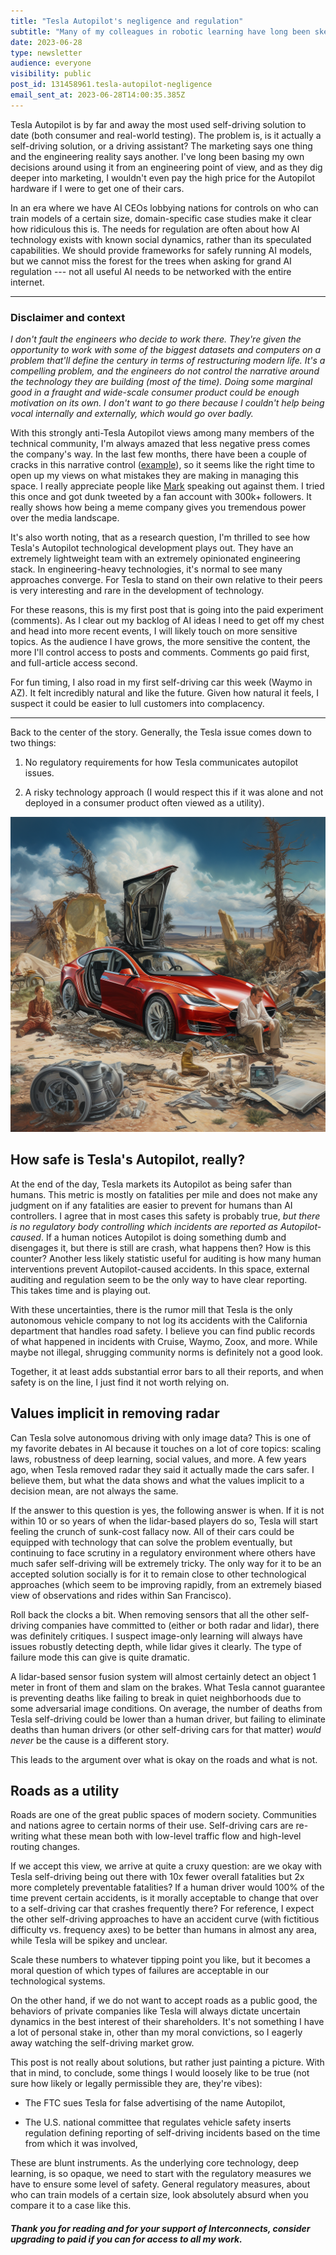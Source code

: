 ```yaml
---
title: "Tesla Autopilot's negligence and regulation"
subtitle: "Many of my colleagues in robotic learning have long been skeptical of Tesla’s efforts in the area. I also encourage people to not drive in Tesla’s with Autopilot engaged. Here’s why."
date: 2023-06-28
type: newsletter
audience: everyone
visibility: public
post_id: 131458961.tesla-autopilot-negligence
email_sent_at: 2023-06-28T14:00:35.385Z
---
```

Tesla Autopilot is by far and away the most used self-driving solution to date (both consumer and real-world testing). The problem is, is it actually a self-driving solution, or a driving assistant? The marketing says one thing and the engineering reality says another. I've long been basing my own decisions around using it from an engineering point of view, and as they dig deeper into marketing, I wouldn't even pay the high price for the Autopilot hardware if I were to get one of their cars.

In an era where we have AI CEOs lobbying nations for controls on who can train models of a certain size, domain-specific case studies make it clear how ridiculous this is. The needs for regulation are often about how AI technology exists with known social dynamics, rather than its speculated capabilities. We should provide frameworks for safely running AI models, but we cannot miss the forest for the trees when asking for grand AI regulation --- not all useful AI needs to be networked with the entire internet.

<div>

------------------------------------------------------------------------

</div>

### Disclaimer and context

*I don't fault the engineers who decide to work there. They're given the opportunity to work with some of the biggest datasets and computers on a problem that'll define the century in terms of restructuring modern life. It's a compelling problem, and the engineers do not control the narrative around the technology they are building (most of the time). Doing some marginal good in a fraught and wide-scale consumer product could be enough motivation on its own. I don't want to go there because I couldn't help being vocal internally and externally, which would go over badly.*

With this strongly anti-Tesla Autopilot views among many members of the technical community, I'm always amazed that less negative press comes the company\'s way. In the last few months, there have been a couple of cracks in this narrative control ([example](https://prospect.org/justice/06-13-2023-elon-musk-tesla-self-driving-bloodbath/)), so it seems like the right time to open up my views on what mistakes they are making in managing this space. I really appreciate people like [Mark](https://twitter.com/mark_riedl/status/1671187721765658628?cxt=HHwWiICxzZ2YoLEuAAAA) speaking out against them. I tried this once and got dunk tweeted by a fan account with 300k+ followers. It really shows how being a meme company gives you tremendous power over the media landscape.

It's also worth noting, that as a research question, I'm thrilled to see how Tesla's Autopilot technological development plays out. They have an extremely lightweight team with an extremely opinionated engineering stack. In engineering-heavy technologies, it's normal to see many approaches converge. For Tesla to stand on their own relative to their peers is very interesting and rare in the development of technology.

For these reasons, this is my first post that is going into the paid experiment (comments). As I clear out my backlog of AI ideas I need to get off my chest and head into more recent events, I will likely touch on more sensitive topics. As the audience I have grows, the more sensitive the content, the more I'll control access to posts and comments. Comments go paid first, and full-article access second.

For fun timing, I also road in my first self-driving car this week (Waymo in AZ). It felt incredibly natural and like the future. Given how natural it feels, I suspect it could be easier to lull customers into complacency.

<div>

------------------------------------------------------------------------

</div>

Back to the center of the story. Generally, the Tesla issue comes down to two things:

1.  No regulatory requirements for how Tesla communicates autopilot issues.

2.  A risky technology approach (I would respect this if it was alone and not deployed in a consumer product often viewed as a utility).

![](images/131458961.tesla-autopilot-negligence_54c34bf7-9511-4488-bb14-3bdc65584fe6.png)

## How safe is Tesla's Autopilot, really?

At the end of the day, Tesla markets its Autopilot as being safer than humans. This metric is mostly on fatalities per mile and does not make any judgment on if any fatalities are easier to prevent for humans than AI controllers. I agree that in most cases this safety is probably true, *but there is no regulatory body controlling which incidents are reported as Autopilot-caused*. If a human notices Autopilot is doing something dumb and disengages it, but there is still are crash, what happens then? How is this counter? Another less likely statistic useful for auditing is how many human interventions prevent Autopilot-caused accidents. In this space, external auditing and regulation seem to be the only way to have clear reporting. This takes time and is playing out.

With these uncertainties, there is the rumor mill that Tesla is the only autonomous vehicle company to not log its accidents with the California department that handles road safety. I believe you can find public records of what happened in incidents with Cruise, Waymo, Zoox, and more. While maybe not illegal, shrugging community norms is definitely not a good look.

Together, it at least adds substantial error bars to all their reports, and when safety is on the line, I just find it not worth relying on.

## Values implicit in removing radar

Can Tesla solve autonomous driving with only image data? This is one of my favorite debates in AI because it touches on a lot of core topics: scaling laws, robustness of deep learning, social values, and more. A few years ago, when Tesla removed radar they said it actually made the cars safer. I believe them, but what the data shows and what the values implicit to a decision mean, are not always the same.

If the answer to this question is yes, the following answer is when. If it is not within 10 or so years of when the lidar-based players do so, Tesla will start feeling the crunch of sunk-cost fallacy now. All of their cars could be equipped with technology that can solve the problem eventually, but continuing to face scrutiny in a regulatory environment where others have much safer self-driving will be extremely tricky. The only way for it to be an accepted solution socially is for it to remain close to other technological approaches (which seem to be improving rapidly, from an extremely biased view of observations and rides within San Francisco).

Roll back the clocks a bit. When removing sensors that all the other self-driving companies have committed to (either or both radar and lidar), there was definitely critiques. I suspect image-only learning will always have issues robustly detecting depth, while lidar gives it clearly. The type of failure mode this can give is quite dramatic.

A lidar-based sensor fusion system will almost certainly detect an object 1 meter in front of them and slam on the brakes. What Tesla cannot guarantee is preventing deaths like failing to break in quiet neighborhoods due to some adversarial image conditions. On average, the number of deaths from Tesla self-driving could be lower than a human driver, but failing to eliminate deaths than human drivers (or other self-driving cars for that matter) *would never* be the cause is a different story.

This leads to the argument over what is okay on the roads and what is not.

## Roads as a utility

Roads are one of the great public spaces of modern society. Communities and nations agree to certain norms of their use. Self-driving cars are re-writing what these mean both with low-level traffic flow and high-level routing changes.

If we accept this view, we arrive at quite a cruxy question: are we okay with Tesla self-driving being out there with 10x fewer overall fatalities but 2x more completely preventable fatalities? If a human driver would 100% of the time prevent certain accidents, is it morally acceptable to change that over to a self-driving car that crashes frequently there? For reference, I expect the other self-driving approaches to have an accident curve (with fictitious difficulty vs. frequency axes) to be better than humans in almost any area, while Tesla will be spikey and unclear.

Scale these numbers to whatever tipping point you like, but it becomes a moral question of which types of failures are acceptable in our technological systems.

On the other hand, if we do not want to accept roads as a public good, the behaviors of private companies like Tesla will always dictate uncertain dynamics in the best interest of their shareholders. It's not something I have a lot of personal stake in, other than my moral convictions, so I eagerly away watching the self-driving market grow.

This post is not really about solutions, but rather just painting a picture. With that in mind, to conclude, some things I would loosely like to be true (not sure how likely or legally permissible they are, they're vibes):

-   The FTC sues Tesla for false advertising of the name Autopilot,

-   The U.S. national committee that regulates vehicle safety inserts regulation defining reporting of self-driving incidents based on the time from which it was involved,

These are blunt instruments. As the underlying core technology, deep learning, is so opaque, we need to start with the regulatory measures we have to ensure some level of safety. General regulatory measures, about who can train models of a certain size, look absolutely absurd when you compare it to a case like this.

##### Thank you for reading and for your support of Interconnects, consider upgrading to paid if you can for access to all my work.

